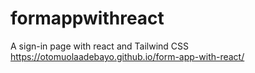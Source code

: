 # formappwithreact
A sign-in page with react and Tailwind CSS https://otomuolaadebayo.github.io/form-app-with-react/
